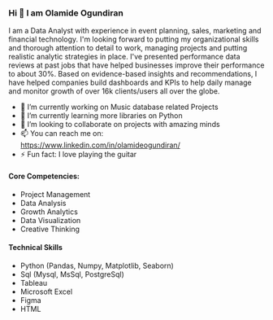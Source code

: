 ### Hi 👋 I am Olamide Ogundiran
I am a Data Analyst with experience in event planning, sales, marketing and financial technology. I'm looking forward to putting my organizational skills and thorough attention to detail to work, managing projects and putting realistic analytic strategies in place. I've presented performance data reviews at past jobs that have helped businesses improve their performance to about 30%. Based on evidence-based insights and recommendations, I have helped companies build dashboards and KPIs to help daily manage and monitor growth of over 16k clients/users all over the globe.

- 🔭 I’m currently working on Music database related Projects
- 🌱 I’m currently learning more libraries on Python
- 👯 I’m looking to collaborate on projects with amazing minds
- 📫 You can reach me on: https://www.linkedin.com/in/olamideogundiran/
- ⚡ Fun fact: I love playing the guitar


#### Core Competencies:

* Project Management
* Data Analysis
* Growth Analytics
* Data Visualization
* Creative Thinking

#### Technical Skills

* Python (Pandas, Numpy, Matplotlib, Seaborn)
* Sql (Mysql, MsSql, PostgreSql)
* Tableau
* Microsoft Excel
* Figma
* HTML
